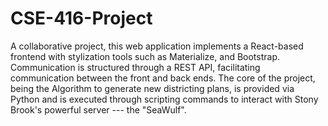 # CSE-416-Project
A collaborative project, this web application implements a React-based frontend with stylization tools such as Materialize, and Bootstrap. Communication is structured through a REST API, facilitating communication between the front and back ends. The core of the project, being the Algorithm to generate new districting plans, is provided via Python and is executed through scripting commands to interact with Stony Brook's powerful server --- the "SeaWulf". 
